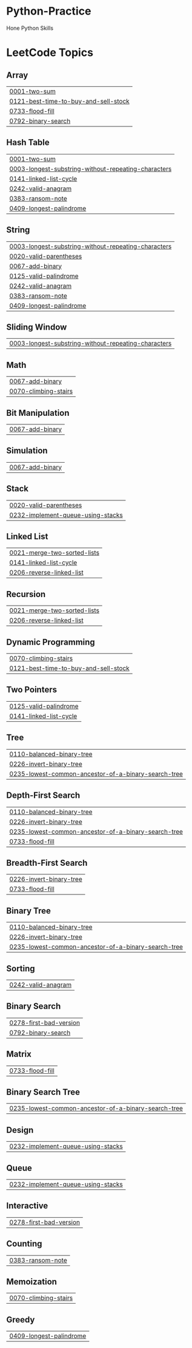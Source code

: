 # Python-Practice
Hone Python Skills

<!---LeetCode Topics Start-->
# LeetCode Topics
## Array
|  |
| ------- |
| [0001-two-sum](https://github.com/abhinavpannala/Python-Practice/tree/master/0001-two-sum) |
| [0121-best-time-to-buy-and-sell-stock](https://github.com/abhinavpannala/Python-Practice/tree/master/0121-best-time-to-buy-and-sell-stock) |
| [0733-flood-fill](https://github.com/abhinavpannala/Python-Practice/tree/master/0733-flood-fill) |
| [0792-binary-search](https://github.com/abhinavpannala/Python-Practice/tree/master/0792-binary-search) |
## Hash Table
|  |
| ------- |
| [0001-two-sum](https://github.com/abhinavpannala/Python-Practice/tree/master/0001-two-sum) |
| [0003-longest-substring-without-repeating-characters](https://github.com/abhinavpannala/Python-Practice/tree/master/0003-longest-substring-without-repeating-characters) |
| [0141-linked-list-cycle](https://github.com/abhinavpannala/Python-Practice/tree/master/0141-linked-list-cycle) |
| [0242-valid-anagram](https://github.com/abhinavpannala/Python-Practice/tree/master/0242-valid-anagram) |
| [0383-ransom-note](https://github.com/abhinavpannala/Python-Practice/tree/master/0383-ransom-note) |
| [0409-longest-palindrome](https://github.com/abhinavpannala/Python-Practice/tree/master/0409-longest-palindrome) |
## String
|  |
| ------- |
| [0003-longest-substring-without-repeating-characters](https://github.com/abhinavpannala/Python-Practice/tree/master/0003-longest-substring-without-repeating-characters) |
| [0020-valid-parentheses](https://github.com/abhinavpannala/Python-Practice/tree/master/0020-valid-parentheses) |
| [0067-add-binary](https://github.com/abhinavpannala/Python-Practice/tree/master/0067-add-binary) |
| [0125-valid-palindrome](https://github.com/abhinavpannala/Python-Practice/tree/master/0125-valid-palindrome) |
| [0242-valid-anagram](https://github.com/abhinavpannala/Python-Practice/tree/master/0242-valid-anagram) |
| [0383-ransom-note](https://github.com/abhinavpannala/Python-Practice/tree/master/0383-ransom-note) |
| [0409-longest-palindrome](https://github.com/abhinavpannala/Python-Practice/tree/master/0409-longest-palindrome) |
## Sliding Window
|  |
| ------- |
| [0003-longest-substring-without-repeating-characters](https://github.com/abhinavpannala/Python-Practice/tree/master/0003-longest-substring-without-repeating-characters) |
## Math
|  |
| ------- |
| [0067-add-binary](https://github.com/abhinavpannala/Python-Practice/tree/master/0067-add-binary) |
| [0070-climbing-stairs](https://github.com/abhinavpannala/Python-Practice/tree/master/0070-climbing-stairs) |
## Bit Manipulation
|  |
| ------- |
| [0067-add-binary](https://github.com/abhinavpannala/Python-Practice/tree/master/0067-add-binary) |
## Simulation
|  |
| ------- |
| [0067-add-binary](https://github.com/abhinavpannala/Python-Practice/tree/master/0067-add-binary) |
## Stack
|  |
| ------- |
| [0020-valid-parentheses](https://github.com/abhinavpannala/Python-Practice/tree/master/0020-valid-parentheses) |
| [0232-implement-queue-using-stacks](https://github.com/abhinavpannala/Python-Practice/tree/master/0232-implement-queue-using-stacks) |
## Linked List
|  |
| ------- |
| [0021-merge-two-sorted-lists](https://github.com/abhinavpannala/Python-Practice/tree/master/0021-merge-two-sorted-lists) |
| [0141-linked-list-cycle](https://github.com/abhinavpannala/Python-Practice/tree/master/0141-linked-list-cycle) |
| [0206-reverse-linked-list](https://github.com/abhinavpannala/Python-Practice/tree/master/0206-reverse-linked-list) |
## Recursion
|  |
| ------- |
| [0021-merge-two-sorted-lists](https://github.com/abhinavpannala/Python-Practice/tree/master/0021-merge-two-sorted-lists) |
| [0206-reverse-linked-list](https://github.com/abhinavpannala/Python-Practice/tree/master/0206-reverse-linked-list) |
## Dynamic Programming
|  |
| ------- |
| [0070-climbing-stairs](https://github.com/abhinavpannala/Python-Practice/tree/master/0070-climbing-stairs) |
| [0121-best-time-to-buy-and-sell-stock](https://github.com/abhinavpannala/Python-Practice/tree/master/0121-best-time-to-buy-and-sell-stock) |
## Two Pointers
|  |
| ------- |
| [0125-valid-palindrome](https://github.com/abhinavpannala/Python-Practice/tree/master/0125-valid-palindrome) |
| [0141-linked-list-cycle](https://github.com/abhinavpannala/Python-Practice/tree/master/0141-linked-list-cycle) |
## Tree
|  |
| ------- |
| [0110-balanced-binary-tree](https://github.com/abhinavpannala/Python-Practice/tree/master/0110-balanced-binary-tree) |
| [0226-invert-binary-tree](https://github.com/abhinavpannala/Python-Practice/tree/master/0226-invert-binary-tree) |
| [0235-lowest-common-ancestor-of-a-binary-search-tree](https://github.com/abhinavpannala/Python-Practice/tree/master/0235-lowest-common-ancestor-of-a-binary-search-tree) |
## Depth-First Search
|  |
| ------- |
| [0110-balanced-binary-tree](https://github.com/abhinavpannala/Python-Practice/tree/master/0110-balanced-binary-tree) |
| [0226-invert-binary-tree](https://github.com/abhinavpannala/Python-Practice/tree/master/0226-invert-binary-tree) |
| [0235-lowest-common-ancestor-of-a-binary-search-tree](https://github.com/abhinavpannala/Python-Practice/tree/master/0235-lowest-common-ancestor-of-a-binary-search-tree) |
| [0733-flood-fill](https://github.com/abhinavpannala/Python-Practice/tree/master/0733-flood-fill) |
## Breadth-First Search
|  |
| ------- |
| [0226-invert-binary-tree](https://github.com/abhinavpannala/Python-Practice/tree/master/0226-invert-binary-tree) |
| [0733-flood-fill](https://github.com/abhinavpannala/Python-Practice/tree/master/0733-flood-fill) |
## Binary Tree
|  |
| ------- |
| [0110-balanced-binary-tree](https://github.com/abhinavpannala/Python-Practice/tree/master/0110-balanced-binary-tree) |
| [0226-invert-binary-tree](https://github.com/abhinavpannala/Python-Practice/tree/master/0226-invert-binary-tree) |
| [0235-lowest-common-ancestor-of-a-binary-search-tree](https://github.com/abhinavpannala/Python-Practice/tree/master/0235-lowest-common-ancestor-of-a-binary-search-tree) |
## Sorting
|  |
| ------- |
| [0242-valid-anagram](https://github.com/abhinavpannala/Python-Practice/tree/master/0242-valid-anagram) |
## Binary Search
|  |
| ------- |
| [0278-first-bad-version](https://github.com/abhinavpannala/Python-Practice/tree/master/0278-first-bad-version) |
| [0792-binary-search](https://github.com/abhinavpannala/Python-Practice/tree/master/0792-binary-search) |
## Matrix
|  |
| ------- |
| [0733-flood-fill](https://github.com/abhinavpannala/Python-Practice/tree/master/0733-flood-fill) |
## Binary Search Tree
|  |
| ------- |
| [0235-lowest-common-ancestor-of-a-binary-search-tree](https://github.com/abhinavpannala/Python-Practice/tree/master/0235-lowest-common-ancestor-of-a-binary-search-tree) |
## Design
|  |
| ------- |
| [0232-implement-queue-using-stacks](https://github.com/abhinavpannala/Python-Practice/tree/master/0232-implement-queue-using-stacks) |
## Queue
|  |
| ------- |
| [0232-implement-queue-using-stacks](https://github.com/abhinavpannala/Python-Practice/tree/master/0232-implement-queue-using-stacks) |
## Interactive
|  |
| ------- |
| [0278-first-bad-version](https://github.com/abhinavpannala/Python-Practice/tree/master/0278-first-bad-version) |
## Counting
|  |
| ------- |
| [0383-ransom-note](https://github.com/abhinavpannala/Python-Practice/tree/master/0383-ransom-note) |
## Memoization
|  |
| ------- |
| [0070-climbing-stairs](https://github.com/abhinavpannala/Python-Practice/tree/master/0070-climbing-stairs) |
## Greedy
|  |
| ------- |
| [0409-longest-palindrome](https://github.com/abhinavpannala/Python-Practice/tree/master/0409-longest-palindrome) |
<!---LeetCode Topics End-->
